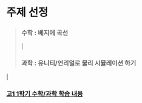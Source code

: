 주제 선정
========
> ### 수학 : 베지에 곡선   
> | 
> ### 과학 : 유니티/언리얼로 물리 시뮬레이션 하기   
  |
  
 ### [고1 1학기 수학/과학 학습 내용](#1-1_Range)
